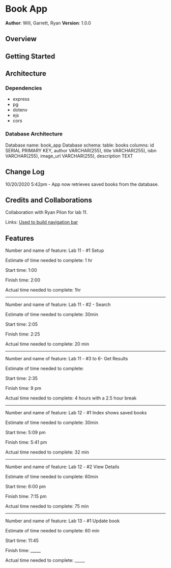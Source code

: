 # Book App

**Author**: Will, Garrett, Ryan 
**Version**: 1.0.0 

## Overview
<!-- Provide a high level overview of what this application is and why you are building it, beyond the fact that it's an assignment for a Code 301 class. (i.e. What's your problem domain?) -->

## Getting Started
<!-- What are the steps that a user must take in order to build this app on their own machine and get it running? -->

## Architecture
<!-- Provide a detailed description of the application design. What technologies (languages, libraries, etc) you're using, and any other relevant design information. -->
### Dependencies
* express
* pg
* dotenv
* ejs
* cors


### Database Architecture
Database name: book_app
Database schema:
    table: books
    columns:
        id SERIAL PRIMARY KEY,
        author VARCHAR(255),
        title VARCHAR(255),
        isbn  VARCHAR(255),
        image_url  VARCHAR(255),
        description TEXT

## Change Log

10/20/2020 5:42pm - App now retrieves saved books from the database.
<!-- Use this area to document the iterative changes made to your application as each feature is successfully implemented. Use time stamps. Here's an examples:

01-01-2001 4:59pm - Application now has a fully-functional express server, with GET and POST routes for the book resource.
-->

## Credits and Collaborations

Collaboration with Ryan Pilon for lab 11. 
<!-- Give credit (and a link) to other people or resources that helped you build this application. -->

Links:
[Used to build navigation bar](https://www.w3schools.com/howto/howto_js_mobile_navbar.asp)

## Features

Number and name of feature: Lab 11 - #1 Setup

Estimate of time needed to complete: 1 hr

Start time: 1:00

Finish time: 2:00

Actual time needed to complete: 1hr

-----------------------------------------------------------------------------------------

Number and name of feature: Lab 11 - #2 - Search

Estimate of time needed to complete: 30min

Start time: 2:05

Finish time: 2:25

Actual time needed to complete: 20 min

-----------------------------------------------------------------------------------------

Number and name of feature: Lab 11 - #3 to 6- Get Results

Estimate of time needed to complete:

Start time: 2:35

Finish time: 9 pm

Actual time needed to complete: 4 hours with a 2.5 hour break

-----------------------------------------------------------------------------------------

Number and name of feature: Lab 12 - #1 Index shows saved books

Estimate of time needed to complete: 30min

Start time: 5:09 pm

Finish time: 5:41 pm

Actual time needed to complete: 32 min

-----------------------------------------------------------------------------------------

Number and name of feature: Lab 12 - #2 View Details

Estimate of time needed to complete: 60min

Start time: 6:00 pm

Finish time: 7:15 pm

Actual time needed to complete: 75 min

-----------------------------------------------------------------------------------------

Number and name of feature: Lab 13 - #1 Update book

Estimate of time needed to complete: 60 min

Start time: 11:45

Finish time: _____

Actual time needed to complete: _____
